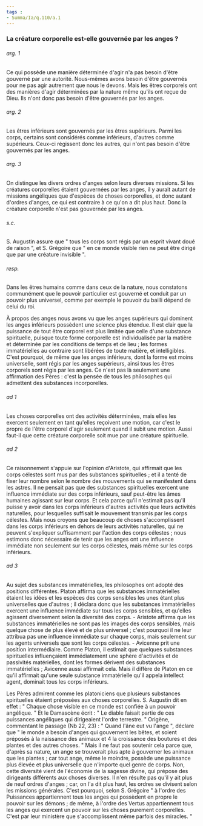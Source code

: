 ```yaml
---
tags : 
- Summa/Ia/q.110/a.1
---
```


### La créature corporelle est-elle gouvernée par les anges ?



###### arg. 1
Ce qui possède une manière déterminée d'agir n'a pas besoin d'être gouverné par une autorité. Nous-mêmes avons besoin d'être gouvernés pour ne pas agir autrement que nous le devons. Mais les êtres corporels ont des manières d'agir déterminées par la nature même qu'ils ont reçue de Dieu. Ils n'ont donc pas besoin d'être gouvernés par les anges. 

###### arg. 2
Les êtres inférieurs sont gouvernés par les êtres supérieurs. Parmi les corps, certains sont considérés comme inférieurs, d'autres comme supérieurs. Ceux-ci régissent donc les autres, qui n'ont pas besoin d'être gouvernés par les anges. 

###### arg. 3
On distingue les divers ordres d'anges selon leurs diverses missions. Si les créatures corporelles étaient gouvernées par les anges, il y aurait autant de missions angéliques que d'espèces de choses corporelles, et donc autant d'ordres d'anges, ce qui est contraire à ce qu'on a dit plus haut. Donc la créature corporelle n'est pas gouvernée par les anges. 

###### s.c.
S. Augustin assure que " tous les corps sont régis par un esprit vivant doué de raison ", et S. Grégoire que " en ce monde visible rien ne peut être dirigé que par une créature invisible ". 

###### resp.
Dans les êtres humains comme dans ceux de la nature, nous constatons communément que le pouvoir particulier est gouverné et conduit par un pouvoir plus universel, comme par exemple le pouvoir du bailli dépend de celui du roi. 

À propos des anges nous avons vu que les anges supérieurs qui dominent les anges inférieurs possèdent une science plus étendue. Il est clair que la puissance de tout être corporel est plus limitée que celle d'une substance spirituelle, puisque toute forme corporelle est individualisée par la matière et déterminée par les conditions de temps et de lieu ; les formes immatérielles au contraire sont libérées de toute matière, et intelligibles. C'est pourquoi, de même que les anges inférieurs, dont la forme est moins universelle, sont régis par les anges supérieurs, ainsi tous les êtres corporels sont régis par les anges. Ce n'est pas là seulement une affirmation des Pères : c'est la pensée de tous les philosophes qui admettent des substances incorporelles. 

###### ad 1
Les choses corporelles ont des activités déterminées, mais elles les exercent seulement en tant qu'elles reçoivent une motion, car c'est le propre de l'être corporel d'agir seulement quand il subit une motion. Aussi faut-il que cette créature corporelle soit mue par une créature spirituelle. 

###### ad 2
Ce raisonnement s'appuie sur l'opinion d'Aristote, qui affirmait que les corps célestes sont mus par des substances spirituelles ; et il a tenté de fixer leur nombre selon le nombre des mouvements qui se manifestent dans les astres. Il ne pensait pas que des substances spirituelles exercent une influence immédiate sur des corps inférieurs, sauf peut-être les âmes humaines agissant sur leur corps. Et cela parce qu'il n'estimait pas qu'il puisse y avoir dans les corps inférieurs d'autres activités que leurs activités naturelles, pour lesquelles suffisait le mouvement transmis par les corps célestes. Mais nous croyons que beaucoup de choses s'accomplissent dans les corps inférieurs en dehors de leurs activités naturelles, qui ne peuvent s'expliquer suffisamment par l'action des corps célestes ; nous estimons donc nécessaire de tenir que les anges ont une influence immédiate non seulement sur les corps célestes, mais même sur les corps inférieurs. 

###### ad 3
Au sujet des substances immatérielles, les philosophes ont adopté des positions différentes. Platon affirma que les substances immatérielles étaient les idées et les espèces des corps sensibles les unes étant plus universelles que d'autres ; il déclara donc que les substances immatérielles exercent une influence immédiate sur tous les corps sensibles, et qu'elles agissent diversement selon la diversité des corps. - Aristote affirma que les substances immatérielles ne sont pas les images des corps sensibles, mais quelque chose de plus élevé et de plus universel ; c'est pourquoi il ne leur attribua pas une influence immédiate sur chaque corps, mais seulement sur les agents universels que sont les corps célestes. - Avicenne prit une position intermédiaire. Comme Platon, il estimait que quelques substances spirituelles influençaient immédiatement une sphère d'activités et de passivités matérielles, dont les formes dérivent des substances immatérielles ; Avicenne aussi affirmait cela. Mais il diffère de Platon en ce qu'il affirmait qu'une seule substance immatérielle qu'il appela intellect agent, dominait tous les corps inférieurs. 

Les Pères admirent comme les platoniciens que plusieurs substances spirituelles étaient préposées aux choses corporelles. S. Augustin dit en effet : " Chaque chose visible en ce monde est confiée à un pouvoir angélique. " Et le Damascène écrit : " Le diable faisait partie de ces puissances angéliques qui dirigeaient l'ordre terrestre. " Origène, commentant le passage (Nb 22, 23) : " Quand l'âne eut vu l'ange ", déclare que " le monde a besoin d'anges qui gouvernent les bêtes, et soient préposés à la naissance des animaux et 4 la croissance des boutures et des plantes et des autres choses. " Mais il ne faut pas soutenir cela parce que, d'après sa nature, un ange se trouverait plus apte à gouverner les animaux que les plantes ; car tout ange, même le moindre, possède une puissance plus élevée et plus universelle que n'importe quel genre de corps. Non, cette diversité vient de l'économie de la sagesse divine, qui prépose des dirigeants différents aux choses diverses. Il n'en résulte pas qu'il y ait plus de neuf ordres d'anges ; car, on l'a dit plus haut, les ordres se divisent selon les missions générales. C'est pourquoi, selon S. Grégoire " à l'ordre des Puissances appartiennent tous les anges qui possèdent en propre le pouvoir sur les démons ; de même, à l'ordre des Vertus appartiennent tous les anges qui exercent un pouvoir sur les choses purement corporelles. C'est par leur ministère que s'accomplissent même parfois des miracles. " 

